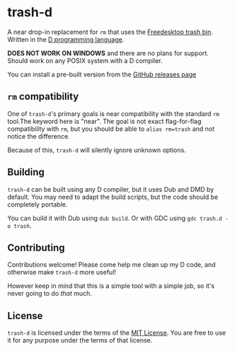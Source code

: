 # trash-d

A near drop-in replacement for `rm` that uses the
[Freedesktop trash bin](https://specifications.freedesktop.org/trash-spec/trashspec-latest.html).
Written in the [D programming language](https://dlang.org/).

**DOES NOT WORK ON WINDOWS** and there are no plans for support.
Should work on any POSIX system with a D compiler.

You can install a pre-built version from the
[GitHub releases page](https://github.com/rushsteve1/trash-d/releases)

## `rm` compatibility

One of `trash-d`'s primary goals is near compatibility with the standard `rm`
tool.The keyword here is "near". The goal is not exact flag-for-flag
compatibility with `rm`, but you should be able to `alias rm=trash` and not
notice the difference.

Because of this, `trash-d` will silently ignore unknown options.

## Building

`trash-d` can be built using any D compiler, but it uses Dub and DMD by default.
You may need to adapt the build scripts, but the code should be completely
portable.

You can build it with Dub using `dub build`.
Or with GDC using `gdc trash.d -o trash`.

## Contributing

Contributions welcome! Please come help me clean up my D code, and otherwise
make `trash-d` more useful!

However keep in mind that this is a simple tool with a simple job, so it's never
going to do *that* much.

## License

`trash-d` is licensed under the terms of the [MIT License](./LICENSE).
You are free to use it for any purpose under the terms of that license.
